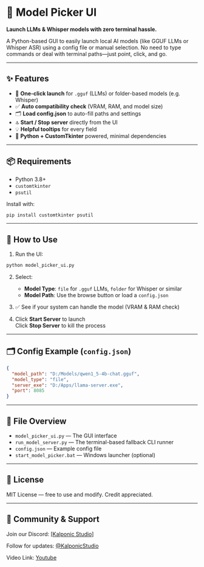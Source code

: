 # 🧠 Model Picker UI  
**Launch LLMs & Whisper models with zero terminal hassle.**

A Python-based GUI to easily launch local AI models (like GGUF LLMs or Whisper ASR) using a config file or manual selection. No need to type commands or deal with terminal paths—just point, click, and go.

---

## ✨ Features

- 🎯 **One-click launch** for `.gguf` (LLMs) or folder-based models (e.g. Whisper)
- ✅ **Auto compatibility check** (VRAM, RAM, and model size)
- 🗂️ **Load config.json** to auto-fill paths and settings
- 🔝 **Start / Stop server** directly from the UI
- 💡 **Helpful tooltips** for every field
- 🔧 **Python + CustomTkinter** powered, minimal dependencies

---

## 📦 Requirements

- Python 3.8+
- `customtkinter`
- `psutil`

Install with:
```bash
pip install customtkinter psutil
```

---

## 🚀 How to Use

1. Run the UI:

```bash
python model_picker_ui.py
```

2. Select:
   - **Model Type**: `file` for `.gguf` LLMs, `folder` for Whisper or similar
   - **Model Path**: Use the browse button or load a `config.json`

3. ✅ See if your system can handle the model (VRAM & RAM check)

4. Click **Start Server** to launch  
   Click **Stop Server** to kill the process

---

## 🗂️ Config Example (`config.json`)

```json
{
  "model_path": "D:/Models/qwen1_5-4b-chat.gguf",
  "model_type": "file",
  "server_exe": "D:/Apps/llama-server.exe",
  "port": 8085
}
```

---

## 📁 File Overview

- `model_picker_ui.py` — The GUI interface
- `run_model_server.py` — The terminal-based fallback CLI runner
- `config.json` — Example config file
- `start_model_picker.bat` — Windows launcher (optional)

---

## 🤝 License

MIT License — free to use and modify. Credit appreciated.

---

## 💬 Community & Support

Join our Discord: [\[Kalponic Studio\] ](https://discord.com/invite/TpJ6wDp7P8) 

Follow for updates: [@KalponicStudio](https://twitter.com/kalponicstudio)

Video Link: [Youtube](https://youtu.be/EI1eS4u6n4U)

